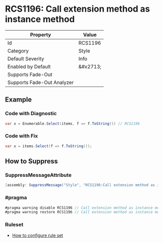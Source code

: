 # RCS1196: Call extension method as instance method

| Property | Value |
| -------- | ----- |
| Id | RCS1196 |
| Category | Style |
| Default Severity | Info |
| Enabled by Default | &\#x2713; |
| Supports Fade\-Out |  |
| Supports Fade\-Out Analyzer |  |

## Example

### Code with Diagnostic

```csharp
var x = Enumerable.Select(items, f => f.ToString()) // RCS1196
```

### Code with Fix

```csharp
var x = items.Select(f => f.ToString());
```

## How to Suppress

### SuppressMessageAttribute

```csharp
[assembly: SuppressMessage("Style", "RCS1196:Call extension method as instance method.", Justification = "<Pending>")]
```

### \#pragma

```csharp
#pragma warning disable RCS1196 // Call extension method as instance method.
#pragma warning restore RCS1196 // Call extension method as instance method.
```

### Ruleset

* [How to configure rule set](../HowToConfigureAnalyzers.md)
